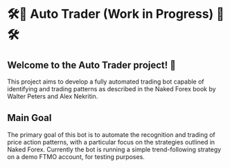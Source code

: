 # 🛠️🚧 Auto Trader (Work in Progress) 🚧🛠️
## Welcome to the Auto Trader project! 🚀

This project aims to develop a fully automated trading bot capable of identifying and trading patterns as described in the Naked Forex book by Walter Peters and Alex Nekritin.

## Main Goal
The primary goal of this bot is to automate the recognition and trading of price action patterns, with a particular focus on the strategies outlined in Naked Forex. Currently the bot is running a simple trend-following strategy on a demo FTMO account, for testing purposes.
